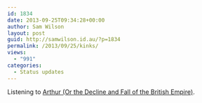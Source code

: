 ```yaml
---
id: 1834
date: 2013-09-25T09:34:28+00:00
author: Sam Wilson
layout: post
guid: http://samwilson.id.au/?p=1834
permalink: /2013/09/25/kinks/
views:
  - "991"
categories:
  - Status updates
---
```

Listening to [Arthur (Or the Decline and Fall of the British Empire)](https://en.wikipedia.org/wiki/Arthur_%28Or_the_Decline_and_Fall_of_the_British_Empire%29).